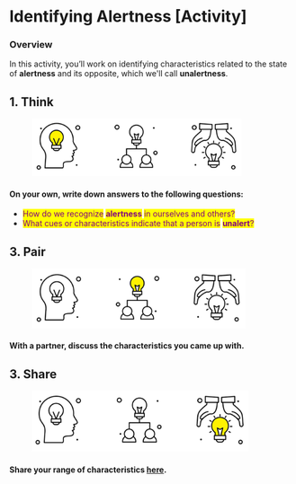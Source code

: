 # Identifying Alertness \[Activity]

### Overview&#x20;

In this activity, you’ll work on identifying characteristics related to the state of **alertness** and its opposite, which we'll call **unalertness**.

## 1. Think&#x20;

<div align="left">

<figure><img src="../.gitbook/assets/3 vectors - think yellow.png" alt="" width="373"><figcaption></figcaption></figure>

</div>

#### On your own, write down answers to the following questions: &#x20;

* <mark style="color:purple;">How do we recognize</mark> <mark style="color:purple;"></mark><mark style="color:purple;">**alertness**</mark> <mark style="color:purple;"></mark><mark style="color:purple;">in ourselves and others?</mark>&#x20;
* <mark style="color:purple;">What cues or characteristics indicate that a person is</mark> <mark style="color:purple;"></mark><mark style="color:purple;">**unalert**</mark><mark style="color:purple;">?</mark>

## 3. Pair

<div align="left">

<figure><img src="../.gitbook/assets/3 vectors - pair yellow.png" alt="" width="380"><figcaption></figcaption></figure>

</div>

#### With a partner, discuss the characteristics you came up with.&#x20;

## 3. Share

<div align="left">

<figure><img src="../.gitbook/assets/3 vectors - share yellow.png" alt="" width="385"><figcaption></figcaption></figure>

</div>

#### Share your range of characteristics [**here**](https://jamboard.google.com/d/1CPkX6OPLH\_oFw2nFVqvJ21QUu1Vuk1l9SvmdUHd26xA/edit?usp=sharing).&#x20;
